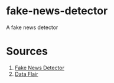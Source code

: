 # fake-news-detector
A fake news detector

# Sources
1. [Fake News Detector](https://github.com/satssehgal/FakeNewsDetector)
2. [Data Flair](https://data-flair.training/blogs/advanced-python-project-detecting-fake-news/)
